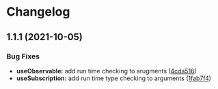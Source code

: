 # Changelog

## 1.1.1 (2021-10-05)

### Bug Fixes

* **useObservable:** add run time checking to arugments ([4cda516](https://github.com/Samuel-Carnell/react-with-rxjs/commit/4cda51629d576c9151e894342541d25b080b5000))
* **useSubscription:** add run time type checking to arguments ([1fab7f4](https://github.com/Samuel-Carnell/react-with-rxjs/commit/1fab7f4b55763bd209043bc7542c634d2792ca87))
